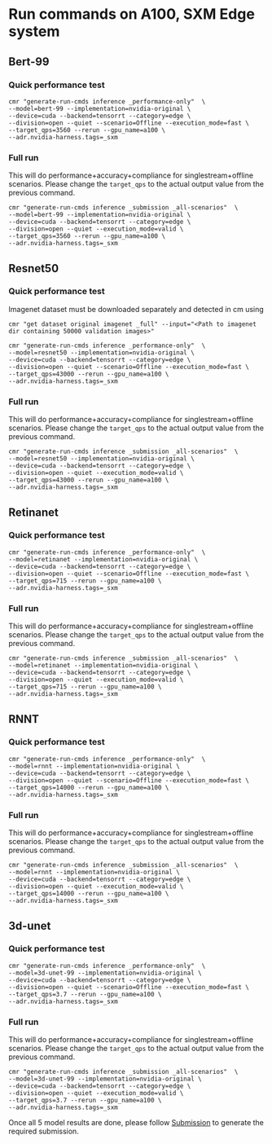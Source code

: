 # Run commands on A100, SXM Edge system

## Bert-99

### Quick performance test
```
cmr "generate-run-cmds inference _performance-only"  \
--model=bert-99 --implementation=nvidia-original \
--device=cuda --backend=tensorrt --category=edge \
--division=open --quiet --scenario=Offline --execution_mode=fast \
--target_qps=3560 --rerun --gpu_name=a100 \
--adr.nvidia-harness.tags=_sxm
```

### Full run
This will do performance+accuracy+compliance for singlestream+offline scenarios. Please change the `target_qps` to the actual output value from the previous command.

```
cmr "generate-run-cmds inference _submission _all-scenarios"  \
--model=bert-99 --implementation=nvidia-original \
--device=cuda --backend=tensorrt --category=edge \
--division=open --quiet --execution_mode=valid \
--target_qps=3560 --rerun --gpu_name=a100 \
--adr.nvidia-harness.tags=_sxm
```

## Resnet50

### Quick performance test

Imagenet dataset must be downloaded separately and detected in cm using 
```
cmr "get dataset original imagenet _full" --input="<Path to imagenet dir containing 50000 validation images>"
```

```
cmr "generate-run-cmds inference _performance-only"  \
--model=resnet50 --implementation=nvidia-original \
--device=cuda --backend=tensorrt --category=edge \
--division=open --quiet --scenario=Offline --execution_mode=fast \
--target_qps=43000 --rerun --gpu_name=a100 \
--adr.nvidia-harness.tags=_sxm
```

### Full run
This will do performance+accuracy+compliance for singlestream+offline scenarios. Please change the `target_qps` to the actual output value from the previous command.

```
cmr "generate-run-cmds inference _submission _all-scenarios"  \
--model=resnet50 --implementation=nvidia-original \
--device=cuda --backend=tensorrt --category=edge \
--division=open --quiet --execution_mode=valid \
--target_qps=43000 --rerun --gpu_name=a100 \
--adr.nvidia-harness.tags=_sxm
```

## Retinanet

### Quick performance test
```
cmr "generate-run-cmds inference _performance-only"  \
--model=retinanet --implementation=nvidia-original \
--device=cuda --backend=tensorrt --category=edge \
--division=open --quiet --scenario=Offline --execution_mode=fast \
--target_qps=715 --rerun --gpu_name=a100 \
--adr.nvidia-harness.tags=_sxm
```

### Full run
This will do performance+accuracy+compliance for singlestream+offline scenarios. Please change the `target_qps` to the actual output value from the previous command.

```
cmr "generate-run-cmds inference _submission _all-scenarios"  \
--model=retinanet --implementation=nvidia-original \
--device=cuda --backend=tensorrt --category=edge \
--division=open --quiet --execution_mode=valid \
--target_qps=715 --rerun --gpu_name=a100 \
--adr.nvidia-harness.tags=_sxm
```

## RNNT


### Quick performance test
```
cmr "generate-run-cmds inference _performance-only"  \
--model=rnnt --implementation=nvidia-original \
--device=cuda --backend=tensorrt --category=edge \
--division=open --quiet --scenario=Offline --execution_mode=fast \
--target_qps=14000 --rerun --gpu_name=a100 \
--adr.nvidia-harness.tags=_sxm
```

### Full run
This will do performance+accuracy+compliance for singlestream+offline scenarios. Please change the `target_qps` to the actual output value from the previous command.

```
cmr "generate-run-cmds inference _submission _all-scenarios"  \
--model=rnnt --implementation=nvidia-original \
--device=cuda --backend=tensorrt --category=edge \
--division=open --quiet --execution_mode=valid \
--target_qps=14000 --rerun --gpu_name=a100 \
--adr.nvidia-harness.tags=_sxm
```

## 3d-unet


### Quick performance test
```
cmr "generate-run-cmds inference _performance-only"  \
--model=3d-unet-99 --implementation=nvidia-original \
--device=cuda --backend=tensorrt --category=edge \
--division=open --quiet --scenario=Offline --execution_mode=fast \
--target_qps=3.7 --rerun --gpu_name=a100 \
--adr.nvidia-harness.tags=_sxm
```

### Full run
This will do performance+accuracy+compliance for singlestream+offline scenarios. Please change the `target_qps` to the actual output value from the previous command.

```
cmr "generate-run-cmds inference _submission _all-scenarios"  \
--model=3d-unet-99 --implementation=nvidia-original \
--device=cuda --backend=tensorrt --category=edge \
--division=open --quiet --execution_mode=valid \
--target_qps=3.7 --rerun --gpu_name=a100 \
--adr.nvidia-harness.tags=_sxm
```

Once all 5 model results are done, please follow [Submission](Submission.md) to generate the required submission. 

